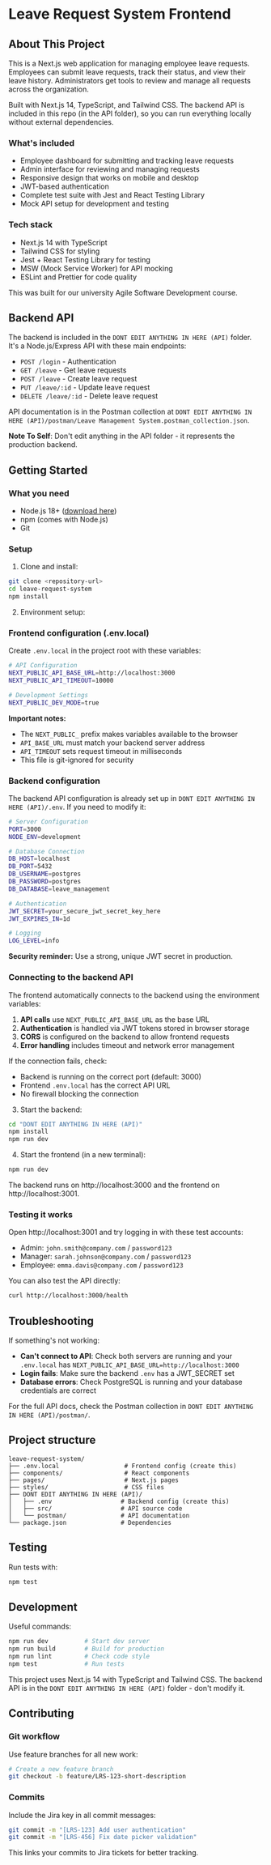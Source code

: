# Leave Request System Frontend

## About This Project

This is a Next.js web application for managing employee leave requests. Employees can submit leave requests, track their status, and view their leave history. Administrators get tools to review and manage all requests across the organization.

Built with Next.js 14, TypeScript, and Tailwind CSS. The backend API is included in this repo (in the API folder), so you can run everything locally without external dependencies.

### What's included
- Employee dashboard for submitting and tracking leave requests
- Admin interface for reviewing and managing requests
- Responsive design that works on mobile and desktop
- JWT-based authentication
- Complete test suite with Jest and React Testing Library
- Mock API setup for development and testing

### Tech stack
- Next.js 14 with TypeScript
- Tailwind CSS for styling
- Jest + React Testing Library for testing
- MSW (Mock Service Worker) for API mocking
- ESLint and Prettier for code quality

This was built for our university Agile Software Development course.

## Backend API

The backend is included in the `DONT EDIT ANYTHING IN HERE (API)` folder. It's a Node.js/Express API with these main endpoints:

- `POST /login` - Authentication
- `GET /leave` - Get leave requests
- `POST /leave` - Create leave request
- `PUT /leave/:id` - Update leave request
- `DELETE /leave/:id` - Delete leave request

API documentation is in the Postman collection at `DONT EDIT ANYTHING IN HERE (API)/postman/Leave Management System.postman_collection.json`.

**Note To Self**: Don't edit anything in the API folder - it represents the production backend.

## Getting Started

### What you need

- Node.js 18+ ([download here](https://nodejs.org/))
- npm (comes with Node.js)
- Git

### Setup

1. Clone and install:
```bash
git clone <repository-url>
cd leave-request-system
npm install
```

2. Environment setup:

### Frontend configuration (.env.local)

Create `.env.local` in the project root with these variables:

```bash
# API Configuration
NEXT_PUBLIC_API_BASE_URL=http://localhost:3000
NEXT_PUBLIC_API_TIMEOUT=10000

# Development Settings
NEXT_PUBLIC_DEV_MODE=true
```

**Important notes:**
- The `NEXT_PUBLIC_` prefix makes variables available to the browser
- `API_BASE_URL` must match your backend server address
- `API_TIMEOUT` sets request timeout in milliseconds
- This file is git-ignored for security

### Backend configuration

The backend API configuration is already set up in `DONT EDIT ANYTHING IN HERE (API)/.env`. If you need to modify it:

```bash
# Server Configuration
PORT=3000
NODE_ENV=development

# Database Connection
DB_HOST=localhost
DB_PORT=5432
DB_USERNAME=postgres
DB_PASSWORD=postgres
DB_DATABASE=leave_management

# Authentication
JWT_SECRET=your_secure_jwt_secret_key_here
JWT_EXPIRES_IN=1d

# Logging
LOG_LEVEL=info
```

**Security reminder:** Use a strong, unique JWT secret in production.

### Connecting to the backend API

The frontend automatically connects to the backend using the environment variables:

1. **API calls** use `NEXT_PUBLIC_API_BASE_URL` as the base URL
2. **Authentication** is handled via JWT tokens stored in browser storage
3. **CORS** is configured on the backend to allow frontend requests
4. **Error handling** includes timeout and network error management

If the connection fails, check:
- Backend is running on the correct port (default: 3000)
- Frontend `.env.local` has the correct API URL
- No firewall blocking the connection

3. Start the backend:
```bash
cd "DONT EDIT ANYTHING IN HERE (API)"
npm install
npm run dev
```

4. Start the frontend (in a new terminal):
```bash
npm run dev
```

The backend runs on http://localhost:3000 and the frontend on http://localhost:3001.

### Testing it works

Open http://localhost:3001 and try logging in with these test accounts:
- Admin: `john.smith@company.com` / `password123`
- Manager: `sarah.johnson@company.com` / `password123`
- Employee: `emma.davis@company.com` / `password123`

You can also test the API directly:
```bash
curl http://localhost:3000/health
```

## Troubleshooting

If something's not working:

- **Can't connect to API**: Check both servers are running and your `.env.local` has `NEXT_PUBLIC_API_BASE_URL=http://localhost:3000`
- **Login fails**: Make sure the backend `.env` has a JWT_SECRET set
- **Database errors**: Check PostgreSQL is running and your database credentials are correct

For the full API docs, check the Postman collection in `DONT EDIT ANYTHING IN HERE (API)/postman/`.

## Project structure

```
leave-request-system/
├── .env.local                  # Frontend config (create this)
├── components/                 # React components
├── pages/                      # Next.js pages
├── styles/                     # CSS files
├── DONT EDIT ANYTHING IN HERE (API)/
│   ├── .env                   # Backend config (create this)
│   ├── src/                   # API source code
│   └── postman/               # API documentation
└── package.json               # Dependencies
```

## Testing

Run tests with:
```bash
npm test
```

## Development

Useful commands:
```bash
npm run dev          # Start dev server
npm run build        # Build for production
npm run lint         # Check code style
npm test             # Run tests
```

This project uses Next.js 14 with TypeScript and Tailwind CSS. The backend API is in the `DONT EDIT ANYTHING IN HERE (API)` folder - don't modify it.

## Contributing

### Git workflow

Use feature branches for all new work:
```bash
# Create a new feature branch
git checkout -b feature/LRS-123-short-description
```

### Commits

Include the Jira key in all commit messages:
```bash
git commit -m "[LRS-123] Add user authentication"
git commit -m "[LRS-456] Fix date picker validation"
```

This links your commits to Jira tickets for better tracking.
